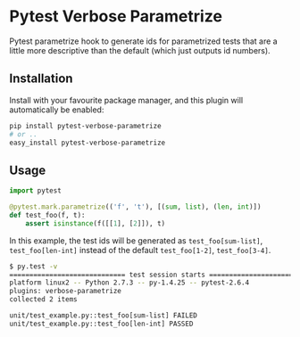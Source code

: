 # Pytest Verbose Parametrize

Pytest parametrize hook to generate ids for parametrized tests that are a little
more descriptive than the default (which just outputs id numbers).

## Installation

Install with your favourite package manager, and this plugin will automatically be enabled:
```bash
pip install pytest-verbose-parametrize
# or .. 
easy_install pytest-verbose-parametrize
```
## Usage

```python
import pytest

@pytest.mark.parametrize(('f', 't'), [(sum, list), (len, int)])
def test_foo(f, t):
    assert isinstance(f([[1], [2]]), t)
```

In this example, the test ids will be generated as `test_foo[sum-list]`,
`test_foo[len-int]` instead of the default `test_foo[1-2]`, `test_foo[3-4]`.

```bash
$ py.test -v 
============================= test session starts ======================================
platform linux2 -- Python 2.7.3 -- py-1.4.25 -- pytest-2.6.4 
plugins: verbose-parametrize
collected 2 items 

unit/test_example.py::test_foo[sum-list] FAILED
unit/test_example.py::test_foo[len-int] PASSED
```

